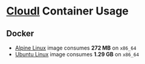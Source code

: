# [CloudI](http://cloudi.org) Container Usage

## Docker

* [Alpine Linux](https://github.com/CloudI/containers/tree/master/docker/alpine#readme) image consumes **272 MB** on `x86_64`
* [Ubuntu Linux](https://github.com/CloudI/containers/tree/master/docker/ubuntu#readme) image consumes **1.29 GB** on `x86_64`

